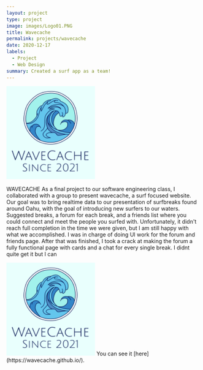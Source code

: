 ```yaml
---
layout: project
type: project
image: images/Logo01.PNG
title: Wavecache
permalink: projects/wavecache
date: 2020-12-17
labels:
  - Project
  - Web Design
summary: Created a surf app as a team!
---
```


<img class="ui medium center floated rounded image" src="/images/Logo01.PNG">

WAVECACHE
As a final project to our software engineering class, I collaborated with a group to present wavecache, a surf focused website.  Our goal was to bring realtime data to our presentation of surfbreaks found around Oahu, with the goal of introducing new surfers to our waters.  Suggested breaks, a forum for each break, and a friends list where you could connect and meet the people you surfed with.  Unfortunately, it didn't reach full completion in the time we were given, but I am still happy with what we accomplished.  I was in charge of doing UI work for the forum and friends page.  After that was finished, I took a crack at making the forum a fully functional page with cards and a chat for every single break. I didnt quite get it but I can

<img class="ui medium center floated rounded image" src="/images/Logo01.PNG">
You can see it [here](https://wavecache.github.io/).
